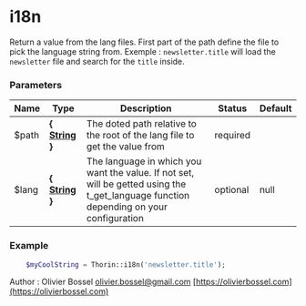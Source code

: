 # i18n

Return a value from the lang files. First part of the path define the file to pick the language string from.
Exemple : `newsletter.title` will load the `newsletter` file and search for the `title` inside.


### Parameters
Name  |  Type  |  Description  |  Status  |  Default
------------  |  ------------  |  ------------  |  ------------  |  ------------
$path  |  **{ [String](http://php.net/manual/en/language.types.string.php) }**  |  The doted path relative to the root of the lang file to get the value from  |  required  |
$lang  |  **{ [String](http://php.net/manual/en/language.types.string.php) }**  |  The language in which you want the value. If not set, will be getted using the t_get_language function depending on your configuration  |  optional  |  null

### Example
```php
	$myCoolString = Thorin::i18n('newsletter.title');
```
Author : Olivier Bossel [olivier.bossel@gmail.com](mailto:olivier.bossel@gmail.com) [https://olivierbossel.com](https://olivierbossel.com)